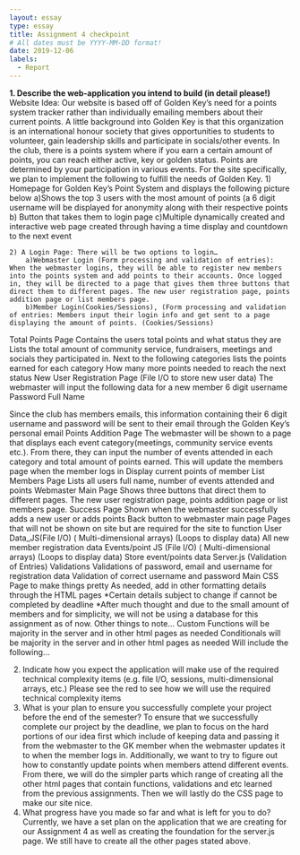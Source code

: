 ```yaml
---
layout: essay
type: essay
title: Assignment 4 checkpoint
# All dates must be YYYY-MM-DD format!
date: 2019-12-06
labels:
  - Report
---
```

<b>1. Describe the web-application you intend to build (in detail please!)</b>
Website Idea: Our website is based off of Golden Key’s need for a points system tracker rather than individually emailing members about their current points. A little background into Golden Key is that this organization is an international honour society that gives opportunities to students to volunteer, gain leadership skills and participate in socials/other events. In the club, there is a points system where if you earn a certain amount of points, you can reach either active, key or golden status. Points are determined by your participation in various events. For the site specifically, we plan to implement the following to fulfill the needs of Golden Key. 
	1) Homepage for Golden Key’s Point System and displays the following picture below
		a)Shows the top 3 users with the most amount of points (a 6 digit username will be displayed for anonymity along with their respective points 
		b) Button that takes them to login page
		c)Multiple dynamically created and interactive web page created through having a time display and countdown to the next event 

	2) A Login Page: There will be two options to login…
		a)Webmaster Login (Form processing and validation of entries): When the webmaster logins, they will be able to register new members into the points system and add points to their accounts. Once logged in, they will be directed to a page that gives them three buttons that direct them to different pages. The new user registration page, points addition page or list members page. 
		b)Member Login(Cookies/Sessions), (Form processing and validation of entries: Members input their login info and get sent to a page displaying the amount of points. (Cookies/Sessions)
Total Points Page
Contains the users total points and what status they are
Lists the total amount of community service, fundraisers, meetings and socials they participated in. 
Next to the following categories lists the points earned for each category
How many more points needed to reach the next status
New User Registration Page (File I/O to store new user data)
The webmaster will input the following data for a new member
6 digit username
Password
Full Name

Since the club has members emails, this information containing their 6 digit username and password will be sent to their email through the Golden Key’s personal email
Points Addition Page
The webmaster will be shown to a page that displays each event category(meetings, community service events etc.). From there, they can input the number of events attended in each category and total amount of points earned. This will update the  members page when the member logs in 
Display current points of member
List Members Page
Lists all users full name, number of events attended and points 
Webmaster Main Page
Shows three buttons that direct them to different pages. The new user registration page, points addition page or list members page.
Success Page
Shown when the webmaster successfully adds a new user or adds points
Back button to webmaster main page
Pages that will not be shown on site but are required for the site to function
User Data_JS(File I/O) ( Multi-dimensional arrays) (Loops to display data)
All new member registration data
Events/point JS (File I/O) ( Multi-dimensional arrays) (Loops to display data)
Store event/points data
Server.js (Validation of Entries)
Validations
Validations of password, email and username for registration data 
Validation of correct username and password 
Main CSS Page to make things pretty
As needed, add in other formatting details through the HTML pages
*Certain details subject to change if cannot be completed by deadline
*After much thought and due to the small amount of members and for simplicity, we will not be using a database for this assignment as of now. 
Other things to note…
	Custom Functions will be majority in the server and in other html pages as needed
	Conditionals  will be majority in the server and in other html pages as needed
Will include the following…
 
2. Indicate how you expect the application will make use of the required technical complexity items (e.g. file I/O, sessions, multi-dimensional arrays, etc.)
Please see the red to see how we will use the required technical complexity items 
3. What is your plan to ensure you successfully complete your project before the end of the semester?
To ensure that we successfully complete our project by the deadline, we plan to focus on the hard portions of our idea first which include of keeping data and passing it from the webmaster to the GK member when the webmaster updates it to when the member logs in. Additionally, we want to try to figure out how to constantly update points when members attend different events. From there, we will do the simpler parts which range of creating all the other html pages that contain functions, validations and etc learned from the previous assignments. Then we will lastly do the CSS page to make our site nice. 
4. What progress have you made so far and what is left for you to do?
Currently, we have a set plan on the application that we are creating for our Assignment 4 as well as creating the foundation for the  server.js page. We still have to create all the other pages stated above.
